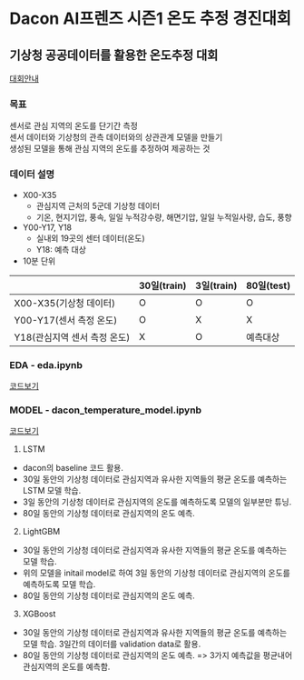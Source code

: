 Dacon AI프렌즈 시즌1 온도 추정 경진대회
======================

## 기상청 공공데이터를 활용한 온도추정 대회
[대회안내](https://dacon.io/competitions/official/235584/overview/)

### 목표
센서로 관심 지역의 온도를 단기간 측정  
센서 데이터와 기상청의 관측 데이터와의 상관관계 모델을 만들기  
생성된 모델을 통해 관심 지역의 온도를 추정하여 제공하는 것  

### 데이터 설명
- X00-X35
  - 관심지역 근처의 5군데 기상청 데이터 
  - 기온, 현지기압, 풍속, 일일 누적강수량, 해면기압, 일일 누적일사량, 습도, 풍향
- Y00-Y17, Y18
  - 실내외 19곳의 센터 데이터(온도)
  - Y18: 예측 대상
- 10분 단위

||30일(train)|3일(train)|80일(test)|
|-|-|-|-|
|X00-X35(기상청 데이터)|O|O|O|
|Y00-Y17(센서 측정 온도)|O|X|X|
|Y18(관심지역 센서 측정 온도)|X|O|예측대상|

### EDA - eda.ipynb
[코드보기](https://nbviewer.jupyter.org/github/YunjinPark/dacon_temperature_forecasts/blob/master/eda.ipynb)
### MODEL - dacon_temperature_model.ipynb
[코드보기](https://nbviewer.jupyter.org/github/YunjinPark/dacon_temperature_forecasts/blob/master/dacon_temperature_model.ipynb)
1. LSTM 
- dacon의 baseline 코드 활용. 
- 30일 동안의 기상청 데이터로 관심지역과 유사한 지역들의 평균 온도를 예측하는 LSTM 모델 학습. 
- 3일 동안의 기상청 데이터로 관심지역의 온도를 예측하도록 모델의 일부분만 튜닝.
- 80일 동안의 기상청 데이터로 관심지역의 온도 예측. 
2. LightGBM
- 30일 동안의 기상청 데이터로 관심지역과 유사한 지역들의 평균 온도를 예측하는 모델 학습. 
- 위의 모델을 initail model로 하여 3일 동안의 기상청 데이터로 관심지역의 온도를 예측하도록 모델 학습.
- 80일 동안의 기상청 데이터로 관심지역의 온도 예측. 
3. XGBoost
- 30일 동안의 기상청 데이터로 관심지역과 유사한 지역들의 평균 온도를 예측하는 모델 학습. 3일간의 데이터를 validation data로 활용. 
- 80일 동안의 기상청 데이터로 관심지역의 온도 예측. 
=> 3가지 예측값을 평균내어 관심지역의 온도를 예측함. 
